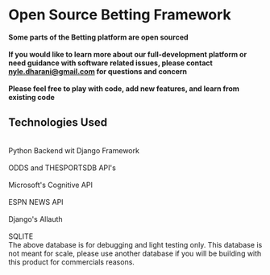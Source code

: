 # Open Source Betting Framework
**Some parts of the Betting platform are open sourced**
<br/>
<br/>
**If you would like to learn more about our full-development platform or need guidance with software related issues, please contact nyle.dharani@gmail.com for questions and concern**
<br/>
<br/>
**Please feel free to play with code, add new features, and learn from existing code** 

## Technologies Used
<br/>
Python Backend wit Django Framework
<br/>
<br/>
ODDS and THESPORTSDB API's
<br/>
<br/>
Microsoft's Cognitive API
<br/>
<br/>
ESPN NEWS API
<br/>
<br/>
Django's Allauth
<br/>
<br/>
SQLITE
<br/>
The above database is for debugging and light testing only.
This database is not meant for scale, please use another database if you will be building with this product for commercials reasons.



